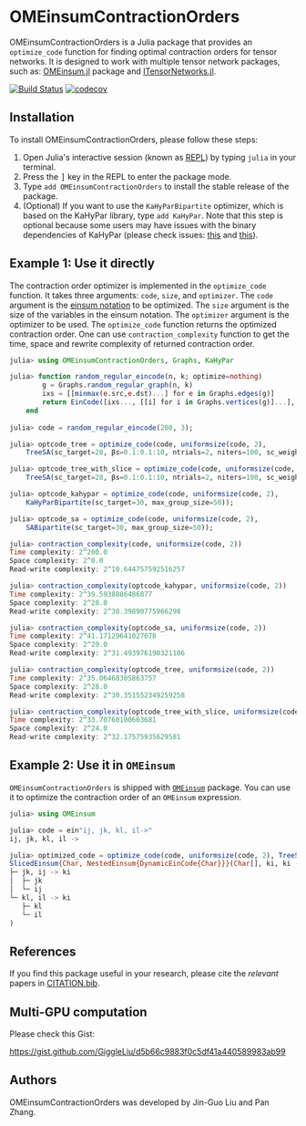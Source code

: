 # OMEinsumContractionOrders

OMEinsumContractionOrders is a Julia package that provides an `optimize_code` function for finding optimal contraction orders for tensor networks. It is designed to work with multiple tensor network packages, such as: [OMEinsum.jl](https://github.com/under-Peter/OMEinsum.jl/issues) package and [ITensorNetworks.jl](https://github.com/mtfishman/ITensorNetworks.jl).

[![Build Status](https://github.com/TensorBFS/OMEinsumContractionOrders.jl/workflows/CI/badge.svg)](https://github.com/TensorBFS/OMEinsumContractionOrders.jl/actions)
[![codecov](https://codecov.io/gh/TensorBFS/OMEinsumContractionOrders.jl/branch/master/graph/badge.svg?token=BwaF0cV6q1)](https://codecov.io/gh/TensorBFS/OMEinsumContractionOrders.jl)

## Installation

To install OMEinsumContractionOrders, please follow these steps:

1. Open Julia's interactive session (known as [REPL](https://docs.julialang.org/en/v1/manual/getting-started/)) by typing `julia` in your terminal.
2. Press the <kbd>]</kbd> key in the REPL to enter the package mode.
3. Type `add OMEinsumContractionOrders` to install the stable release of the package.
4. (Optional) If you want to use the `KaHyParBipartite` optimizer, which is based on the KaHyPar library, type `add KaHyPar`. Note that this step is optional because some users may have issues with the binary dependencies of KaHyPar (please check issues: [this](https://github.com/kahypar/KaHyPar.jl/issues/12) and [this](https://github.com/kahypar/KaHyPar.jl/issues/19)).

## Example 1: Use it directly
The contraction order optimizer is implemented in the `optimize_code` function. It takes three arguments: `code`, `size`, and `optimizer`. The `code` argument is the [einsum notation](https://numpy.org/doc/stable/reference/generated/numpy.einsum.html) to be optimized. The `size` argument is the size of the variables in the einsum notation. The `optimizer` argument is the optimizer to be used. The `optimize_code` function returns the optimized contraction order. One can use `contraction_complexity` function to get the time, space and rewrite complexity of returned contraction order.

```julia
julia> using OMEinsumContractionOrders, Graphs, KaHyPar

julia> function random_regular_eincode(n, k; optimize=nothing)
	    g = Graphs.random_regular_graph(n, k)
	    ixs = [[minmax(e.src,e.dst)...] for e in Graphs.edges(g)]
	    return EinCode([ixs..., [[i] for i in Graphs.vertices(g)]...], Int[])
    end
    
julia> code = random_regular_eincode(200, 3);

julia> optcode_tree = optimize_code(code, uniformsize(code, 2),
	TreeSA(sc_target=28, βs=0.1:0.1:10, ntrials=2, niters=100, sc_weight=3.0));

julia> optcode_tree_with_slice = optimize_code(code, uniformsize(code, 2),
	TreeSA(sc_target=28, βs=0.1:0.1:10, ntrials=2, niters=100, sc_weight=3.0, nslices=5));

julia> optcode_kahypar = optimize_code(code, uniformsize(code, 2), 
	KaHyParBipartite(sc_target=30, max_group_size=50));

julia> optcode_sa = optimize_code(code, uniformsize(code, 2),
	SABipartite(sc_target=30, max_group_size=50));

julia> contraction_complexity(code, uniformsize(code, 2))
Time complexity: 2^200.0
Space complexity: 2^0.0
Read-write complexity: 2^10.644757592516257

julia> contraction_complexity(optcode_kahypar, uniformsize(code, 2))
Time complexity: 2^39.5938886486877
Space complexity: 2^28.0
Read-write complexity: 2^30.39890775966298

julia> contraction_complexity(optcode_sa, uniformsize(code, 2))
Time complexity: 2^41.17129641027078
Space complexity: 2^29.0
Read-write complexity: 2^31.493976190321106

julia> contraction_complexity(optcode_tree, uniformsize(code, 2))
Time complexity: 2^35.06468305863757
Space complexity: 2^28.0
Read-write complexity: 2^30.351552349259258

julia> contraction_complexity(optcode_tree_with_slice, uniformsize(code, 2))
Time complexity: 2^33.70760100663681
Space complexity: 2^24.0
Read-write complexity: 2^32.17575935629581
```

## Example 2: Use it in `OMEinsum`

`OMEinsumContractionOrders` is shipped with [`OMEinsum`](https://github.com/under-Peter/OMEinsum.jl) package. You can use it to optimize the contraction order of an `OMEinsum` expression.

```julia
julia> using OMEinsum

julia> code = ein"ij, jk, kl, il->"
ij, jk, kl, il -> 

julia> optimized_code = optimize_code(code, uniformsize(code, 2), TreeSA())
SlicedEinsum{Char, NestedEinsum{DynamicEinCode{Char}}}(Char[], ki, ki -> 
├─ jk, ij -> ki
│  ├─ jk
│  └─ ij
└─ kl, il -> ki
   ├─ kl
   └─ il
)
```

## References

If you find this package useful in your research, please cite the *relevant* papers in [CITATION.bib](CITATION.bib).

## Multi-GPU computation
Please check this Gist:

https://gist.github.com/GiggleLiu/d5b66c9883f0c5df41a440589983ab99

## Authors

OMEinsumContractionOrders was developed by Jin-Guo Liu and Pan Zhang.
